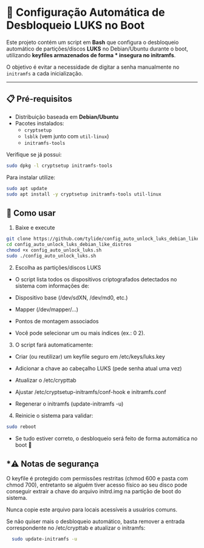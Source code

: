 # 🔐 Configuração Automática de Desbloqueio LUKS no Boot

Este projeto contém um script em **Bash** que configura o desbloqueio automático de partições/discos **LUKS** no Debian/Ubuntu durante o boot, utilizando **keyfiles armazenados de forma \* insegura no initramfs**.  

O objetivo é evitar a necessidade de digitar a senha manualmente no `initramfs` a cada inicialização.

---

## 📋 Pré-requisitos

- Distribuição baseada em **Debian/Ubuntu**
- Pacotes instalados:
  - `cryptsetup`
  - `lsblk` (vem junto com `util-linux`)
  - `initramfs-tools`

Verifique se já possui:
```bash
sudo dpkg -l cryptsetup initramfs-tools
```

Para instalar utilize:
```bash
sudo apt update
sudo apt install -y cryptsetup initramfs-tools util-linux
```

## 🚀 Como usar

1. Baixe e execute
```bash
git clone https://github.com/tylide/config_auto_unlock_luks_debian_like_distros.git
cd config_auto_unlock_luks_debian_like_distros
chmod +x config_auto_unlock_luks.sh
sudo ./config_auto_unlock_luks.sh
```

2. Escolha as partições/discos LUKS
  - O script lista todos os dispositivos criptografados detectados no sistema com informações de:

  - Dispositivo base (/dev/sdXN, /dev/md0, etc.)

  - Mapper (/dev/mapper/...)

  - Pontos de montagem associados

  - Você pode selecionar um ou mais índices (ex.: 0 2).

3. O script fará automaticamente:

  - Criar (ou reutilizar) um keyfile seguro em /etc/keys/luks.key

  - Adicionar a chave ao cabeçalho LUKS (pede senha atual uma vez)

  - Atualizar o /etc/crypttab

  - Ajustar /etc/cryptsetup-initramfs/conf-hook e initramfs.conf

  - Regenerar o initramfs (update-initramfs -u)

4. Reinicie o sistema para validar:
```bash
sudo reboot
```
  - Se tudo estiver correto, o desbloqueio será feito de forma automática no boot 🚀

## \*⚠️ Notas de segurança

O keyfile é protegido com permissões restritas (chmod 600 e pasta com chmod 700), entretanto se alguém tiver acesso físico ao seu disco pode conseguir extrair a chave do arquivo initrd.img na partição de boot do sistema.

Nunca copie este arquivo para locais acessíveis a usuários comuns.

Se não quiser mais o desbloqueio automático, basta remover a entrada correspondente no /etc/crypttab e atualizar o initramfs:
```bash
  sudo update-initramfs -u
```
